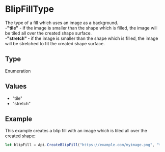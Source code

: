 # BlipFillType

The type of a fill which uses an image as a background.\
-**"tile"** - if the image is smaller than the shape which is filled, the image will be tiled all over the created shape surface.\
-**"stretch"** - if the image is smaller than the shape which is filled, the image will be stretched to fit the created shape surface.

## Type

Enumeration

## Values

- "tile"
- "stretch"


## Example

This example creates a blip fill with an image which is tiled all over the created shape:

```javascript editor-xlsx
let blipFill = Api.CreateBlipFill("https://example.com/myimage.png", "tile");
```

